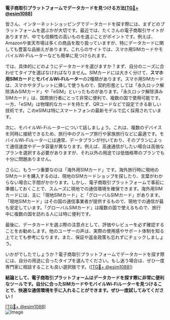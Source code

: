 **電子商取引プラットフォームでデータカードを見つける方法[[TG💪+ @esim1088](https://t.me/s/esim1088)]**

皆さん、インターネットショッピングでデータカードを探す際には、まずどのプラットフォームを選ぶかが大切です。最近では、たくさんの電子商取引サイトがありますが、中でも信頼性の高いものを選ぶことがポイントです。例えば、Amazonや楽天市場は多くの商品を取り扱っていますが、特にデータカードに関しても豊富な品揃えがあります。これらのサイトでは、スマホ用SIMカードやモバイルWi-Fiルーターなども簡単に見つけられます。

では、具体的にどのようにデータカードを選びますか？まず、自分のニーズに合わせてタイプを選ばなければなりません。SIMカードには大きく分けて、**スマホ用SIMカード**と**モバイルWi-Fiルーター**の2種類があります。スマホ用SIMカードは、スマホやタブレットに挿して使うもので、契約形態としては「永久ロック解除済みSIMカード」や「eSIM」といったものがあります。「永久ロック解除済みSIMカード」は、国際旅行者にとって非常に便利で、複数の国で使用可能です。一方、「eSIM」は物理的なカードを持たず、QRコードなどで設定できる新しい技術です。このeSIMは特にスマートフォンの最新モデルで広く採用されています。

次に、モバイルWi-Fiルーターについて話しましょう。これは、複数のデバイスを同時に接続できるため、旅行中のグループ旅行や家族旅行などに最適です。モバイルWi-Fiルーターには通常、データプランが付いており、そのプランによって通信速度やデータ容量が異なります。例えば、高速通信がしたい場合は高価なプランを選択する必要がありますが、それ以外の用途では低価格帯のプランでも十分に問題ありません。

さらに、もう一つ重要なのは「海外用SIMカード」です。海外旅行時に現地のSIMカードを購入するのは、現地のSIMカードショップを探したり、言葉がわからない場合に手間がかかります。しかし、電子商取引プラットフォームで事前に準備しておくことで、スムーズに現地での通信環境を確保できます。海外用SIMカードには、主に「現地SIMカード」と「グローバルSIMカード」があります。「現地SIMカード」はその国の通信事業者が提供するもので、現地での通信が最も安定しています。「グローバルSIMカード」は複数の国で使えるもので、旅行中に複数の国を訪れる人には特に便利です。

最後に、データカードを選ぶ際の注意点として、評価やレビューを必ず確認することをお勧めします。他のユーザーの声は、実際の使用感やサポート体制を知る上でとても参考になります。また、保証や返金政策も忘れずにチェックしましょう。

いかがでしたでしょうか？電子商取引プラットフォームでデータカードを探す際には、自分の用途に合ったタイプを選んでください。もし迷う場合は、ぜひ一度専門家に相談することも良い選択肢です。([[TG💪+ @esim1088](https://t.me/s/esim1088)])

**結論として、電子商取引プラットフォームはデータカードを探す際に非常に便利なツールです。自分に合ったSIMカードやモバイルWi-Fiルーターを見つけることで、快適な通信環境を手に入れることができます。ぜひ一度試してみてください！**

[[TG💪+ @esim1088](https://t.me/s/esim1088)]  
![Image](https://i.postimg.cc/Y0z9fWf4/image.png)